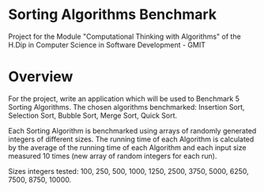 # Sorting Algorithms Benchmark

Project for the Module "Computational Thinking with Algorithms" of the H.Dip in Computer Science in Software Development - GMIT

# Overview

For the project, write an application which will be used to Benchmark 5 Sorting Algorithms. 
The chosen algorithms benchmarked: Insertion Sort, Selection Sort, Bubble Sort, Merge Sort, Quick Sort.

Each Sorting Algorithm is benchmarked using arrays of randomly generated integers of different sizes. The running time of each Algorithm 
is calculated by the average of the running time of each Algorithm and each input size measured 
10 times (new array of random integers for each run).

Sizes integers tested: 100,    250,    500,   1000,   1250,  2500,   3750,   5000,  6250,   7500,   8750,  10000.

